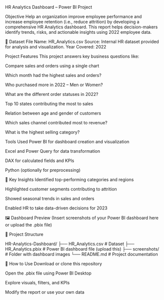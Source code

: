  HR Analytics Dashboard – Power BI Project

 Objective
Help an organization improve employee performance and increase employee retention (i.e., reduce attrition) by developing a comprehensive HR Analytics dashboard. This report helps decision-makers identify trends, risks, and actionable insights using 2022 employee data.

📁 Dataset
File Name: HR_Analytics.csv
Source: Internal HR dataset provided for analysis and visualization.
Year Covered: 2022

 Project Features
This project answers key business questions like:

 Compare sales and orders using a single chart

 Which month had the highest sales and orders?

 Who purchased more in 2022 – Men or Women?

 What are the different order statuses in 2022?

 Top 10 states contributing the most to sales

 Relation between age and gender of customers

 Which sales channel contributed most to revenue?

 What is the highest selling category?

 Tools Used
Power BI for dashboard creation and visualization

Excel and Power Query for data transformation

DAX for calculated fields and KPIs

Python (optionally for preprocessing)

📌 Key Insights
Identified top-performing categories and regions

Highlighted customer segments contributing to attrition

Showed seasonal trends in sales and orders

Enabled HR to take data-driven decisions for 2023

🖼️ Dashboard Preview
(Insert screenshots of your Power BI dashboard here or upload the .pbix file)

📂 Project Structure

HR-Analytics-Dashboard/
├── HR_Analytics.csv          # Dataset
├── HR_Analytics.pbix         # Power BI dashboard file (upload this)
├── screenshots/              # Folder with dashboard images
└── README.md                 # Project documentation
        
🚀 How to Use
Download or clone this repository

Open the .pbix file using Power BI Desktop

Explore visuals, filters, and KPIs

Modify the report or use your own data

